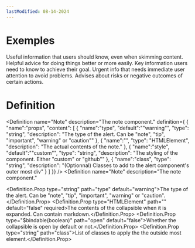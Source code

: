 ```yaml
---
lastModified: 08-14-2024
---
```


# Exemples

<script>
  import { Note, Definition } from "$lib/components"
</script>

<Note type="note">
  Useful information that users should know, even when skimming content.
</Note>
<Note type="tip">
  Helpful advice for doing things better or more easily.
</Note>
<Note type="important">
  Key information users need to know to achieve their goal.
</Note>
<Note type="warning">
  Urgent info that needs immediate user attention to avoid problems.
</Note>
<Note type="caution">
  Advises about risks or negative outcomes of certain actions.
</Note>

# Definition

<Definition
name="Note"
description="The note component."
definition={
{
"name":"props",
"content": [
{
"name":"type",
"default":"\"warning\"",
"type": "string",
"description": "The type of the alert. Can be \"note\", \"tip\", \"important\", \"warning\" or \"caution\""
},
{
"name":"<slot>",
"type": "HTMLElement",
"description": "The actual contents of the note."
},
{
"name":"style",
"default":"\"custom\"",
"type": "string",
"description": "The styling of the component. Either \"custom\" or \"github\""
},
{
"name":"class",
"type": "string",
"description": "(Optionnal) Classes to add to the alert component's outer most div"
}
]
}}
/>
<Definition
  name="Note"
  description="The note component."
>
  <Definition.Prop type="string" path="type" default="warning">The type of the alert. Can be "note", "tip", "important", "warning" or "caution".</Definition.Prop>
  <Definition.Prop type="HTMLElement" path="<slot>" default="false" required>The contents of the collapsible when it is expanded. Can contain markdown.</Definition.Prop>
  <Definition.Prop type="$bindable(boolean)" path="open" default="false">Whether the collapsible is open by default or not.</Definition.Prop>
  <Definition.Prop type="string" path="class">List of classes to apply the the outside most element.</Definition.Prop>
</Definition>
